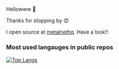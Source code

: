 Hellowww 👋

Thanks for stopping by 😍

I open source at [metalnethq](https://github.com/metalnethq/). Have a look!!

### Most used langauges in public repos

[![Top Langs](https://github-readme-stats.vercel.app/api/top-langs/?username=ByteMeBaby&layout=compact&show_icons=true&theme=tokyonight)](https://github.com/bytemebaby)


